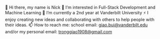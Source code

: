 👋 Hi there, my name is Nick 
👀 I’m interested in Full-Stack Development and Machine Learning
🌱 I’m currently a 2nd year at Vanderbilt University
⚡ I enjoy creating new ideas and collaborating with others to help people with their ideas.
📫 How to reach me: school email: giao.bui@vanderbilt.edu and/or my personal email: tronggiao1908@gmail.com

<!--
**nick-bui19/nick-bui19** is a ✨ _special_ ✨ repository because its `README.md` (this file) appears on your GitHub profile.

Here are some ideas to get you started:

- 🔭 I’m currently working on ...
- 🌱 I’m currently learning ...
- 👯 I’m looking to collaborate on ...
- 🤔 I’m looking for help with ...
- 💬 Ask me about ...
- 📫 How to reach me: ...
- 😄 Pronouns: ...
- ⚡ Fun fact: ...
-->
